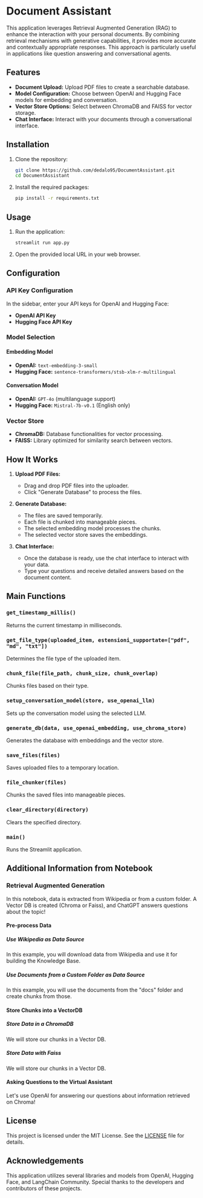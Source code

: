 # Document Assistant

This application leverages Retrieval Augmented Generation (RAG) to enhance the interaction with your personal documents. By combining retrieval mechanisms with generative capabilities, it provides more accurate and contextually appropriate responses. This approach is particularly useful in applications like question answering and conversational agents.

## Features

- **Document Upload:** Upload PDF files to create a searchable database.
- **Model Configuration:** Choose between OpenAI and Hugging Face models for embedding and conversation.
- **Vector Store Options:** Select between ChromaDB and FAISS for vector storage.
- **Chat Interface:** Interact with your documents through a conversational interface.

## Installation

1. Clone the repository:
    ```bash
    git clone https://github.com/dedalo95/DocumentAssistant.git
    cd DocumentAssistant
    ```
2. Install the required packages:
    ```bash
    pip install -r requirements.txt
    ```

## Usage

1. Run the application:
    ```bash
    streamlit run app.py
    ```
2. Open the provided local URL in your web browser.

## Configuration

### API Key Configuration

In the sidebar, enter your API keys for OpenAI and Hugging Face:

- **OpenAI API Key**
- **Hugging Face API Key**

### Model Selection

#### Embedding Model

- **OpenAI:** `text-embedding-3-small`
- **Hugging Face:** `sentence-transformers/stsb-xlm-r-multilingual`

#### Conversation Model

- **OpenAI:** `GPT-4o` (multilanguage support)
- **Hugging Face:** `Mistral-7b-v0.1` (English only)

### Vector Store

- **ChromaDB:** Database functionalities for vector processing.
- **FAISS:** Library optimized for similarity search between vectors.

## How It Works

1. **Upload PDF Files:**
    - Drag and drop PDF files into the uploader.
    - Click "Generate Database" to process the files.

2. **Generate Database:**
    - The files are saved temporarily.
    - Each file is chunked into manageable pieces.
    - The selected embedding model processes the chunks.
    - The selected vector store saves the embeddings.

3. **Chat Interface:**
    - Once the database is ready, use the chat interface to interact with your data.
    - Type your questions and receive detailed answers based on the document content.

## Main Functions

### `get_timestamp_millis()`

Returns the current timestamp in milliseconds.

### `get_file_type(uploaded_item, estensioni_supportate=["pdf", "md", "txt"])`

Determines the file type of the uploaded item.

### `chunk_file(file_path, chunk_size, chunk_overlap)`

Chunks files based on their type.

### `setup_conversation_model(store, use_openai_llm)`

Sets up the conversation model using the selected LLM.

### `generate_db(data, use_openai_embedding, use_chroma_store)`

Generates the database with embeddings and the vector store.

### `save_files(files)`

Saves uploaded files to a temporary location.

### `file_chunker(files)`

Chunks the saved files into manageable pieces.

### `clear_directory(directory)`

Clears the specified directory.

### `main()`

Runs the Streamlit application.

## Additional Information from Notebook

### Retrieval Augmented Generation

In this notebook, data is extracted from Wikipedia or from a custom folder. A Vector DB is created (Chroma or Faiss), and ChatGPT answers questions about the topic!

#### Pre-process Data

##### Use Wikipedia as Data Source

In this example, you will download data from Wikipedia and use it for building the Knowledge Base.

##### Use Documents from a Custom Folder as Data Source

In this example, you will use the documents from the "docs" folder and create chunks from those.

#### Store Chunks into a VectorDB

##### Store Data in a ChromaDB

We will store our chunks in a Vector DB.

##### Store Data with Faiss

We will store our chunks in a Vector DB.

#### Asking Questions to the Virtual Assistant

Let's use OpenAI for answering our questions about information retrieved on Chroma!

## License

This project is licensed under the MIT License. See the [LICENSE](LICENSE) file for details.

## Acknowledgements

This application utilizes several libraries and models from OpenAI, Hugging Face, and LangChain Community. Special thanks to the developers and contributors of these projects.
